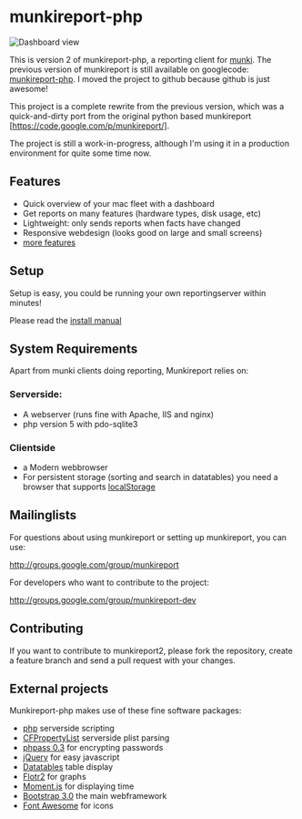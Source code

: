 munkireport-php
===============

![Dashboard view](https://raw.github.com/wiki/munkireport/munkireport-php/assets/pics/dashboard.png)

This is version 2 of munkireport-php, a reporting client for [munki](https://code.google.com/p/munki/). The previous version of munkireport is still available on googlecode: [munkireport-php](https://code.google.com/p/munkireport-php/).
I moved the project to github because github is just awesome!

This project is a complete rewrite from the previous version, which was a quick-and-dirty port from the original python based munkireport [https://code.google.com/p/munkireport/]. 

The project is still a work-in-progress, although I'm using it in a production environment for quite some time now.

Features
---

* Quick overview of your mac fleet with a dashboard
* Get reports on many features (hardware types, disk usage, etc)
* Lightweight: only sends reports when facts have changed
* Responsive webdesign (looks good on large and small screens)
* [more features](https://github.com/munkireport/munkireport-php/wiki/Features)

Setup
---

Setup is easy, you could be running your own reportingserver within minutes! 

Please read the [install manual](docs/setup.md)

System Requirements
---

Apart from munki clients doing reporting, Munkireport relies on:

### Serverside:

* A webserver (runs fine with Apache, IIS and nginx)
* php version 5 with pdo-sqlite3

### Clientside

* a Modern webbrowser
* For persistent storage (sorting and search in datatables) you need a browser that supports [localStorage](http://caniuse.com/#search=localstorage)

Mailinglists
---

For questions about using munkireport or setting up munkireport, you can use:

http://groups.google.com/group/munkireport

For developers who want to contribute to the project:

http://groups.google.com/group/munkireport-dev

Contributing
---

If you want to contribute to munkireport2, please fork the repository, create a feature branch and send a pull request with your changes.


External projects
---

Munkireport-php makes use of these fine software packages:

* [php](http://php.net) serverside scripting
* [CFPropertyList](https://github.com/rodneyrehm/CFPropertyList) serverside plist parsing
* [phpass 0.3](http://www.openwall.com/phpass/) for encrypting passwords
* [jQuery](http://jquery.com) for easy javascript
* [Datatables](http://datatables.net) table display
* [Flotr2](http://www.humblesoftware.com/flotr2/) for graphs
* [Moment.js](http://momentjs.com) for displaying time
* [Bootstrap 3.0](http://getbootstrap.com) the main webframework
* [Font Awesome](http://fortawesome.github.io/Font-Awesome/) for icons

